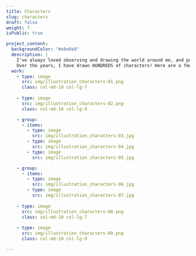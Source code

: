 ```yaml
---
title: Characters
slug: characters
draft: false
weight: 7
isPublic: true

project_content:
  backgroundColor: "#e8e8e8"
  description: |
    I've always loved observing and drawing the world around me, and paying attention to details. <br />
    Over the years, I have drawn HUNDREDS of characters! Here are a few of them.
  work:
    - type: image
      src: img/illustration_characters-01.png
      class: col-md-10 col-lg-7
    
    - type: image
      src: img/illustration_characters-02.png
      class: col-md-10 col-lg-9

    - group:
      - items:
        - type: image
          src: img/illustration_characters-03.jpg
        - type: image
          src: img/illustration_characters-04.jpg
        - type: image
          src: img/illustration_characters-05.jpg

    - group:
      - items:
        - type: image
          src: img/illustration_characters-06.jpg
        - type: image
          src: img/illustration_characters-07.jpg
    
    - type: image
      src: img/illustration_characters-08.png
      class: col-md-10 col-lg-7
    
    - type: image
      src: img/illustration_characters-09.png
      class: col-md-10 col-lg-9

---
```


